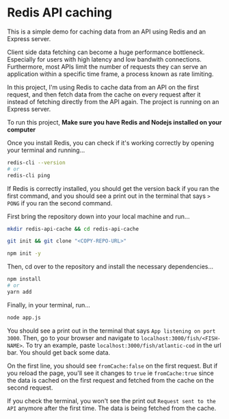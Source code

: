 # Redis API caching

This is a simple demo for caching data from an API using Redis and an Express server.

Client side data fetching can become a huge performance bottleneck. Especially for users with high latency and low bandwith connections. Furthermore, most APIs limit the number of requests they can serve an application within a specific time frame, a process known as rate limiting.

In this project, I'm using Redis to cache data from an API on the first request, and then fetch data from the cache on every request after it instead of fetching directly from the API again. The project is running on an Express server.

To run this project, **Make sure you have Redis and Nodejs installed on your computer**

Once you install Redis, you can check if it's working correctly by opening your terminal and running...
```bash
redis-cli --version
# or
redis-cli ping
```

If Redis is correctly installed, you should get the version back if you ran the first command, and you should see a print out in the terminal that says `> PONG` if you ran the second command.

First bring the repository down into your local machine and run...
```bash
mkdir redis-api-cache && cd redis-api-cache

git init && git clone "<COPY-REPO-URL>"

npm init -y
```

Then, cd over to the repository and install the necessary dependencies...
```bash
npm install
# or
yarn add
```

Finally, in your terminal, run...
```bash
node app.js
```

You should see a print out in the terminal that says `App listening on port 3000`. Then, go to your browser and navigate to `localhost:3000/fish/<FISH-NAME>`. To try an example, paste `localhost:3000/fish/atlantic-cod` in the url bar. You should get back some data.

On the first line, you should see `fromCache:false` on the first request. But if you reload the page, you'll see it changes to `true` ie `fromCache:true` since the data is cached on the first request and fetched from the cache on the second request.

If you check the terminal, you won't see the print out `Request sent to the API` anymore after the first time. The data is being fetched from the cache.
